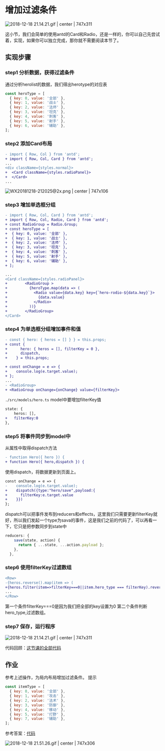 # 增加过滤条件

![2018-12-18 21.14.21.gif | center | 747x311](https://cdn.nlark.com/yuque/0/2018/gif/123174/1545138897422-11de4b8d-8c42-448f-a64d-568aaf5ffb5f.gif "")


这小节，我们会简单的使用antd的Card和Radio，还是一样的，你可以自己先尝试着，实现，如果你可以独立完成，那你就不需要阅读本节了。

## 实现步骤
### step1 分析数据，获得过滤条件
通过分析herolist的数据，我们得出herotype的对应表
```javascript
const heroType = [
  { key: 0, value: '全部' },
  { key: 1, value: '战士' },
  { key: 2, value: '法师' },
  { key: 3, value: '坦克' },
  { key: 4, value: '刺客' },
  { key: 5, value: '射手' },
  { key: 6, value: '辅助' },
];
```
### step2 添加Card布局
```diff
- import { Row, Col } from 'antd';
+ import { Row, Col, Card } from 'antd';
...
<div className={styles.normal}>
+  <Card className={styles.radioPanel}>
+  </Card>
...
```

![WX20181218-212025@2x.png | center | 747x106](https://cdn.nlark.com/yuque/0/2018/png/123174/1545139238245-109d65e8-05d3-4191-9cf3-5016c07e01d4.png "")

### step3 增加单选框分组
```diff
- import { Row, Col, Card } from 'antd';
+ import { Row, Col, Radio, Card } from 'antd';
+ const RadioGroup = Radio.Group;
+ const heroType = [
+  { key: 0, value: '全部' },
+  { key: 1, value: '战士' },
+  { key: 2, value: '法师' },
+  { key: 3, value: '坦克' },
+  { key: 4, value: '刺客' },
+  { key: 5, value: '射手' },
+  { key: 6, value: '辅助' },
+ ];

...
<Card className={styles.radioPanel}>
+        <RadioGroup >
+          {heroType.map(data => (
+            <Radio value={data.key} key={`hero-rodio-${data.key}`}>
+              {data.value}
+            </Radio>
+          ))}
+        </RadioGroup>
</Card>
```
### step4 为单选框分组增加事件和值
```diff
- const { hero: { heros = [] } } = this.props;
+ const {
+      hero: { heros = [], filterKey = 0 },
+      dispatch,
+    } = this.props;

+ const onChange = e => {
+    console.log(e.target.value);
+ };
...
- <RadioGroup>
+ <RadioGroup onChange={onChange} value={filterKey}>
```
`./src/models/hero.ts` model中要增加filterKey值
```diff
state: {
    heros: [],
+   filterKey:0
},
```
### step5 将事件同步到model中
从属性中取得dispatch方法
```diff
- function Hero({ hero }) {
+ function Hero({ hero,dispatch }) {
```
使用dispatch，将数据更新到页面上。
```diff
const onChange = e => {
-    console.log(e.target.value);
+    dispatch({type:"hero/save",payload:{
+      filterKey:e.target.value
+    }})
};
```
dispatch可以把事件发布到reducers和effects，这里我们只需要更新filterKey就好，所以我们发起一个type为sava的事件，这是我们之前的代码了，可以再看一下，它只是把参数同步到state中
```javascript
reducers: {
    save(state, action) {
      return { ...state, ...action.payload };
    },
  },
```
### step6 使用filterKey过滤数组
```diff
<Row>
-{heros.reverse().map(item => (
+{heros.filter(item=>filterKey===0||item.hero_type === filterKey).reverse().map(item => (
...
</Row>
```
第一个条件filterKey===0是因为我们把全部的key设置为0
第二个条件判断hero\_type,过滤数组。
### step7 保存，运行程序


![2018-12-18 21.14.21.gif | center | 747x311](https://cdn.nlark.com/yuque/0/2018/gif/123174/1545140337075-3ff02e9d-a35b-4801-9c98-981085a0ba76.gif "")

代码回顾：[这节课的全部代码](https://github.com/xiaohuoni/umi-course/tree/651568681e054dbe7cf52210abfe24e605a8f9a8/hero)

## 作业
参考上述操作，为局内布局增加过滤条件。
提示
```javascript
const itemType = [
  { key: 0, value: '全部' },
  { key: 1, value: '攻击' },
  { key: 2, value: '法术' },
  { key: 3, value: '防御' },
  { key: 4, value: '移动' },
  { key: 5, value: '打野' },
  { key: 7, value: '辅助' },
];
```
<span data-type="color" style="color:rgb(38, 38, 38)"><span data-type="background" style="background-color:rgb(255, 255, 255)">参考答案：</span></span>[代码](https://github.com/xiaohuoni/umi-course/tree/a666cd4cb259b28a3e7c736e2e6538877d50741d/hero)


![2018-12-18 21.51.26.gif | center | 747x306](https://cdn.nlark.com/yuque/0/2018/gif/123174/1545141114618-664e8b3a-e541-44f1-b805-4b45d2c9861a.gif "")

